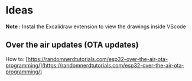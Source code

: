 # Ideas

**Note :** Instal the Excalidraw extension to view the drawings inside VScode

## Over the air updates (OTA updates)

How to: [https://randomnerdtutorials.com/esp32-over-the-air-ota-programming/](https://randomnerdtutorials.com/esp32-over-the-air-ota-programming/)